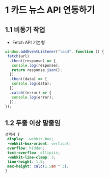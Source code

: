 # 1 카드 뉴스 API 연동하기

## 1.1 비동기 작업

- Fetch API 기본형

```js
window.addEventListener("load", function () {
 fetch(url)
  .then((response) => {
   console.log(response);
   return response.json();
  })
  .then((data) => {
   console.log(data);
  })
  .catch((error) => {
   console.log(error);
  });
});
```

## 1.2 두줄 이상 말줄임

```css
선택자 {
 display: -webkit-box;
 -webkit-box-orient: vertical;
 overflow: hidden;
 text-overflow: ellipsis;
 -webkit-line-clamp: 3;
 line-height: 1.5;
 max-height: calc(1.5em * 3);
}
```
